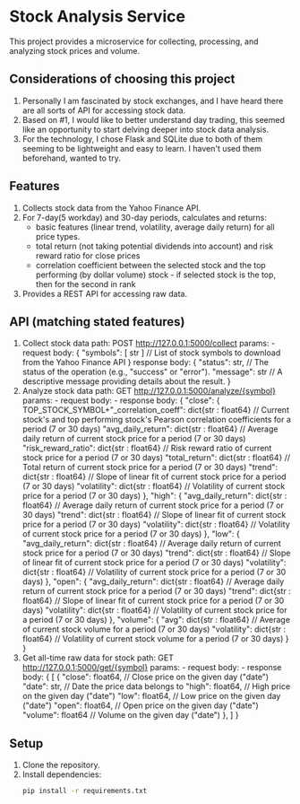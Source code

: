 # Stock Analysis Service

This project provides a microservice for collecting, processing, and analyzing stock prices and volume.

## Considerations of choosing this project
1. Personally I am fascinated by stock exchanges, and I have heard there are all sorts of API for accessing stock data.
2. Based on #1, I would like to better understand day trading, this seemed like an opportunity to start delving deeper into stock data analysis.
3. For the technology, I chose Flask and SQLite due to both of them seeming to be lightweight and easy to learn. I haven't used them beforehand, wanted to try.

## Features
1. Collects stock data from the Yahoo Finance API.
2. For 7-day(5 workday) and 30-day periods, calculates and returns:
   - basic features (linear trend, volatility, average daily return) for all price types.
   - total return (not taking potential dividends into account) and risk reward ratio for close prices
   - correlation coefficient between the selected stock and the top performing (by dollar volume) stock - if selected stock is the top, then for the second in rank
3. Provides a REST API for accessing raw data.

## API (matching stated features)
1. Collect stock data
    path: POST http://127.0.0.1:5000/collect
    params: -
    request body: 
        {
            "symbols": [ str ]   // List of stock symbols to download from the Yahoo Finance API
        }
    response body:
        {
            "status": str,                                                           // The status of the operation (e.g., "success" or "error").
            "message": str                                                           // A descriptive message providing details about the result.
        }
2. Analyze stock data
    path: GET http://127.0.0.1:5000/analyze/{symbol}
    params: -
    request body: -
    response body:
        {
            "close":
                {
                    TOP_STOCK_SYMBOL+"_correlation_coeff":  dict{str : float64}      // Current stock's and top performing stock's Pearson correlation coefficients for a period (7 or 30 days) 
                    "avg_daily_return":  dict{str : float64}                         // Average daily return of current stock price for a period (7 or 30 days)
                    "risk_reward_ratio":  dict{str : float64}                        // Risk reward ratio of current stock price for a period (7 or 30 days)
                    "total_return":  dict{str : float64}                             // Total return of current stock price for a period (7 or 30 days)
                    "trend":  dict{str : float64}                                    // Slope of linear fit of current stock price for a period (7 or 30 days)
                    "volatility":  dict{str : float64}                               // Volatility of current stock price for a period (7 or 30 days)
            },
            "high":
                {
                    "avg_daily_return":  dict{str : float64}                         // Average daily return of current stock price for a period (7 or 30 days)
                    "trend":  dict{str : float64}                                    // Slope of linear fit of current stock price for a period (7 or 30 days)
                    "volatility":  dict{str : float64}                               // Volatility of current stock price for a period (7 or 30 days)
            },
            "low":
                {
                    "avg_daily_return":  dict{str : float64}                         // Average daily return of current stock price for a period (7 or 30 days)
                    "trend":  dict{str : float64}                                    // Slope of linear fit of current stock price for a period (7 or 30 days)
                    "volatility":  dict{str : float64}                               // Volatility of current stock price for a period (7 or 30 days)
            },
            "open":
                {
                    "avg_daily_return":  dict{str : float64}                         // Average daily return of current stock price for a period (7 or 30 days)
                    "trend":  dict{str : float64}                                    // Slope of linear fit of current stock price for a period (7 or 30 days)
                    "volatility":  dict{str : float64}                               // Volatility of current stock price for a period (7 or 30 days)
            },
            "volume":
                {
                    "avg":  dict{str : float64}                                      // Average of current stock volume for a period (7 or 30 days)
                    "volatility":  dict{str : float64}                               // Volatility of current stock volume for a period (7 or 30 days)
            }
        }
3. Get all-time raw data for stock
    path: GET http://127.0.0.1:5000/get/{symbol}
    params: -
    request body: -
    response body:
        {
            [
                {
                    "close": float64,                                                // Close price on the given day ("date")
                    "date": str,                                                     // Date the price data belongs to
                    "high": float64,                                                 // High price on the given day ("date")
                    "low": float64,                                                  // Low price on the given day ("date")
                    "open": float64,                                                 // Open price on the given day ("date")
                    "volume": float64                                                // Volume on the given day ("date")
                },
            ]
        }

## Setup
1. Clone the repository.
2. Install dependencies:
   ```bash
   pip install -r requirements.txt